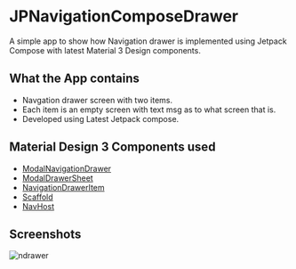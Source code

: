 # JPNavigationComposeDrawer


A simple app to show how Navigation drawer is implemented using Jetpack Compose with latest Material 3 Design components.

## What the App contains
- Navgation drawer screen with two items.
- Each item is an empty screen with text msg as to what screen that is.
- Developed using Latest Jetpack compose.

## Material Design 3 Components used
- [ModalNavigationDrawer](https://developer.android.com/reference/kotlin/androidx/compose/material3/package-summary#ModalNavigationDrawer(kotlin.Function0,androidx.compose.ui.Modifier,androidx.compose.material3.DrawerState,kotlin.Boolean,androidx.compose.ui.graphics.Color,kotlin.Function0))
- [ModalDrawerSheet](https://medium.com/r/?url=https%3A%2F%2Fdeveloper.android.com%2Freference%2Fkotlin%2Fandroidx%2Fcompose%2Fmaterial3%2Fpackage-summary%23ModalDrawerSheet%28androidx.compose.ui.Modifier%2Candroidx.compose.ui.graphics.Shape%2Candroidx.compose.ui.graphics.Color%2Candroidx.compose.ui.graphics.Color%2Candroidx.compose.ui.unit.Dp%2Candroidx.compose.foundation.layout.WindowInsets%2Ckotlin.Function1%29)
- [NavigationDrawerItem](https://medium.com/r/?url=https%3A%2F%2Fdeveloper.android.com%2Freference%2Fkotlin%2Fandroidx%2Fcompose%2Fmaterial3%2Fpackage-summary%23NavigationDrawerItem%28kotlin.Function0%2Ckotlin.Boolean%2Ckotlin.Function0%2Candroidx.compose.ui.Modifier%2Ckotlin.Function0%2Ckotlin.Function0%2Candroidx.compose.ui.graphics.Shape%2Candroidx.compose.material3.NavigationDrawerItemColors%2Candroidx.compose.foundation.interaction.MutableInteractionSource%29)
- [Scaffold](https://developer.android.com/reference/kotlin/androidx/compose/material/package-summary#scaffold)
- [NavHost](https://medium.com/r/?url=https%3A%2F%2Fdeveloper.android.com%2Freference%2Fandroidx%2Fnavigation%2FNavHost)


 ## Screenshots 
 
 ![ndrawer](https://user-images.githubusercontent.com/61533235/227594645-73741358-d14b-4e25-b55d-abca368023af.gif)
